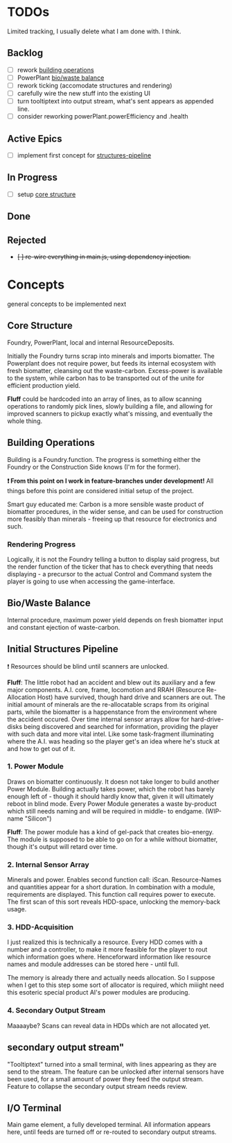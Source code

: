 # TODOs
Limited tracking, I usually delete what I am done with. I think.

## Backlog
- [ ] rework [building operations](#building-operations)
- [ ] PowerPlant [bio/waste balance](#biowaste-balance)
- [ ] rework ticking (accomodate structures and rendering)
- [ ] carefully wire the new stuff into the existing UI
- [ ] turn tooltiptext into output stream, what's sent appears as appended line.
- [ ] consider reworking powerPlant.powerEfficiency and .health

## Active Epics
- [ ] implement first concept for [structures-pipeline](#initial-structures-pipeline)

## In Progress
- [ ] setup [core structure](#core-structure)

## Done

## Rejected
- ~~[ ] re-wire everything in main.js, using dependency injection.~~

# Concepts
general concepts to be implemented next
## Core Structure
Foundry, PowerPlant, local and internal ResourceDeposits.

Initially the Foundry turns scrap into minerals and imports biomatter. The Powerplant does not require power, but feeds its internal ecosystem with fresh biomatter, cleansing out the waste-carbon. Excess-power is available to the system, while carbon has to be transported out of the unite for efficient production yield.

__Fluff__ could be hardcoded into an array of lines, as to allow scanning operations to randomly pick lines, slowly building a file, and allowing for improved scanners to pickup exactly what's missing, and eventually the whole thing.

## Building Operations
Building is a Foundry.function. The progress is something either the Foundry or the Construction Side knows (I'm for the former).

__:exclamation: From this point on I work in feature-branches under development!__ All things before this point are considered initial setup of the project.

Smart guy educated me: Carbon is a more sensible waste product of biomatter procedures, in the wider sense, and can be used for construction more feasibly than minerals - freeing up that resource for electronics and such.

### Rendering Progress
Logically, it is not the Foundry telling a button to display said progress, but the render function of the ticker that has to check everything that needs displaying - a precursor to the actual Control and Command system the player is going to use when accessing the game-interface.

## Bio/Waste Balance
Internal procedure, maximum power yield depends on fresh biomatter input and constant ejection of waste-carbon.

## Initial Structures Pipeline
:exclamation: Resources should be blind until scanners are unlocked.

__Fluff__: The little robot had an accident and blew out its auxiliary and a few major components. A.I. core, frame, locomotion and RRAH (Resource Re-Allocation Host) have survived, though hard drive and scanners are out. The initial amount of minerals are the re-allocatable scraps from its original parts, while the biomatter is a happenstance from the environment where the accident occured. Over time internal sensor arrays allow for hard-drive-disks being discovered and searched for information, providing the player with such data and more vital intel. Like some task-fragment illuminating where the A.I. was heading so the player get's an idea where he's stuck at and how to get out of it.

### 1. Power Module
Draws on biomatter continuously. It doesn not take longer to build another Power Module. Building actually takes power, which the robot has barely enough left of - though it should hardly know that, given it will ultimately reboot in blind mode. Every Power Module generates a waste by-product which still needs naming and will be required in middle- to endgame. (WIP-name "Silicon")

__Fluff__: The power module has a kind of gel-pack that creates bio-energy. The module is supposed to be able to go on for a while without biomatter, though it's output will retard over time.

### 2. Internal Sensor Array
Minerals and power. Enables second function call: iScan. Resource-Names and quantities appear for a short duration. In combination with a module, requirements are displayed. This function call requires power to execute. The first scan of this sort reveals HDD-space, unlocking the memory-back usage.

### 3. HDD-Acquisition
I just realized this is technically a resource. Every HDD comes with a number and a controller, to make it more feasible for the player to rout which information goes where. Henceforward information like resource names and module addresses can be stored here - until full.

The memory is already there and actually needs allocation. So I suppose when I get to this step some sort of allocator is required, which miiight need this esoteric special product AI's power modules are producing.

### 4. Secondary Output Stream
Maaaaybe? Scans can reveal data in HDDs which are not allocated yet.

## secondary output stream"
"Tooltiptext" turned into a small terminal, with lines appearing as they are send to the stream. The feature can be unlocked after internal sensors have been used, for a small amount of power they feed the output stream. Feature to collapse the secondary output stream needs review.

## I/O Terminal
Main game element, a fully developed terminal. All information appears here, until feeds are turned off or re-routed to secondary output streams.
